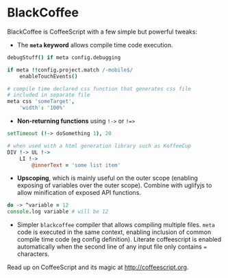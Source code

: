BlackCoffee
===========

BlackCoffee is CoffeeScript with a few simple but powerful tweaks:

* The **`meta` keyword** allows compile time code execution.

```coffeescript
debugStuff() if meta config.debugging

if meta !!config.project.match /-mobile$/
    enableTouchEvents()

# compile time declared css function that generates css file
# included in separate file
meta css 'someTarget',
    'width': '100%'
```

+ **Non-returning functions** using `!->` or `!=>`

```coffeescript
setTimeout (!-> doSomething 1), 20

# when used with a html generation library such as KoffeeCup
DIV !-> UL !->
    LI !->
        @innerText = 'some list item'
```

+ **Upscoping**, which is mainly useful on the outer scope
  (enabling exposing of variables over the outer scope).
  Combine with uglifyjs to allow minification of exposed API
  functions.

```coffeescript
do -> ^variable = 12
console.log variable # will be 12
```


+ Simpler `blackcoffee` compiler that allows compiling multiple
  files. `meta` code is executed in the same context, enabling
  inclusion of common compile time code (eg config definition).
  Literate coffeescript is enabled automatically when the second
  line of any input file only contains `=` characters.

Read up on CoffeeScript and its magic at http://coffeescript.org.

